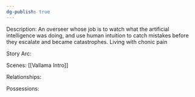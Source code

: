 ```yaml
---
dg-publish: true
---
```

Description:
An overseer whose job is to watch what the artificial intelligence was doing, and use human intuition to catch mistakes before they escalate and became catastrophes. Living with chonic pain

Story Arc:

Scenes:
[[Vallama Intro]]

Relationships:

Possessions: